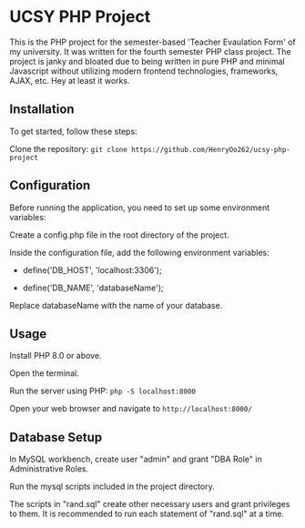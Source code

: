 # UCSY PHP Project

This is the PHP project for the semester-based 'Teacher Evaulation Form' of my university. It was written for the fourth semester PHP class project. The project is janky and bloated due to being written in pure PHP and minimal Javascript without utilizing modern frontend technologies, frameworks, AJAX, etc. Hey at least it works. 

## Installation

To get started, follow these steps:

Clone the repository: `git clone https://github.com/HenryOo262/ucsy-php-project`

## Configuration

Before running the application, you need to set up some environment variables:

Create a config.php file in the root directory of the project.

Inside the configuration file, add the following environment variables:

* define('DB_HOST', 'localhost:3306');

* define('DB_NAME', 'databaseName');

Replace databaseName with the name of your database.

## Usage

Install PHP 8.0 or above.

Open the terminal.

Run the server using PHP: `php -S localhost:8000`

Open your web browser and navigate to `http://localhost:8000/`

## Database Setup 

In MySQL workbench, create user "admin" and grant "DBA Role" in Administrative Roles. 

Run the mysql scripts included in the project directory.

The scripts in "rand.sql" create other necessary users and grant privileges to them. It is recommended to run each statement of "rand.sql" at a time.